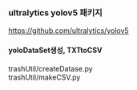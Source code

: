 ### ultralytics yolov5 패키지
https://github.com/ultralytics/yolov5

#### yoloDataSet생성, TXTtoCSV  
trashUtil/createDatase.py  
trashUtil/makeCSV.py
